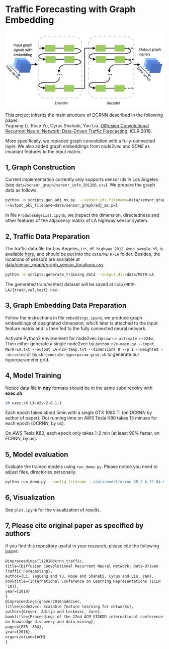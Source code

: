 # Traffic Forecasting with Graph Embedding

![Diffusion Convolutional Recurrent Neural Network](figures/model-structure.png "Model Architecture")

This project inherits the main structure of DCRNN described in the following paper: \
Yaguang Li, Rose Yu, Cyrus Shahabi, Yan Liu, [Diffusion Convolutional Recurrent Neural Network: Data-Driven Traffic Forecasting](https://arxiv.org/abs/1707.01926), ICLR 2018.

More specifically, we replaced graph convolution with a fully-connected layer. We also added graph embeddings from *node2vec* and *SDNE* as invariant features to the input matrix.

## 1, Graph Construction
Current implementation currently only supports sensor ids in Los Angeles (see `data/sensor_graph/sensor_info_201206.csv`). We prepare the graph data as follows:

```bash
python -m scripts.gen_adj_mx.py  --sensor_ids_filename=data/sensor_graph/graph_sensor_ids.txt --normalized_k=0.1\
--output_pkl_filename=data/sensor_graph/adj_mx.pkl
```
In file `ProduceEdgeList.ipynb`, we inspect the dimension, directedness and other features of the adjacency matrix of LA highway sensor system.

## 2, Traffic Data Preparation
The traffic data file for Los Angeles, i.e., `df_highway_2012_4mon_sample.h5`, is available [here](https://drive.google.com/open?id=1tjf5aXCgUoimvADyxKqb-YUlxP8O46pb), and should be
put into the `data/METR-LA` folder.
Besides, the locations of sensors are available at [data/sensor_graph/graph_sensor_locations.csv](https://github.com/liyaguang/DCRNN/blob/master/data/sensor_graph/graph_sensor_locations.csv).
```bash
python -m scripts.generate_training_data --output_dir=data/METR-LA
```
The generated train/val/test dataset will be saved at `data/METR-LA/{train,val,test}.npz`.

## 3, Graph Embedding Data Preparation
Follow the instructions in file `embeddings.ipynb`, we produce graph embeddings of designated dimension, which later is attached to the input feature matrix and is then fed to the fully connected neural network.

Activate Python2 environment for node2vec by`source activate cs224w`;
Then either generate a single node2vec by
`python n2v-main.py --input METR-LA.txt --output LA-n2v-temp.txt --dimensions 8 --p 1 --weighted --directed`
or by `sh generate-hyperparam-grid.sh` to generate our hyperparameter grid.

## 4, Model Training

Notice data file in **npy** formats should be in the same subdirecotry with **exec.sh**.

```bash
sh exec.sh LA-n2v-2-0.1-1
```
Each epoch takes about 5min with a single GTX 1080 Ti (on DCRNN by author of paper). Out running time on AWS Tesla K80 takes 15 minues for each epoch (DCRNN, by us).

On AWS Tesla K80, each epoch only takes 1-2 min (at least 90% faster, on FCRNN, by us).

## 5, Model evaluation

Evaluate the trained models using `run_demo.py`. Please notice you need to adjust files, directories personally.

```bash
python run_demo.py --config_filename './data/model/dcrnn_DR_2_h_12_64-64_lr_0.01_bs_64_1108092636/config_55.yaml' --output_filename 'dcrnn.npz'
```

## 6, Visualization

See `plot.ipynb` for the visualization of results.

## 7, Please cite original paper as specified by authors

If you find this repository useful in your research, please cite the following paper:
```
@inproceedings{li2018dcrnn_traffic,
title={Diffusion Convolutional Recurrent Neural Network: Data-Driven Traffic Forecasting},
author={Li, Yaguang and Yu, Rose and Shahabi, Cyrus and Liu, Yan},
booktitle={International Conference on Learning Representations (ICLR '18)},
year={2018}
}
@inproceedings{grover2016node2vec,
title={node2vec: Scalable feature learning for networks},
author={Grover, Aditya and Leskovec, Jure},
booktitle={Proceedings of the 22nd ACM SIGKDD international conference on Knowledge discovery and data mining},
pages={855--864},
year={2016},
organization={ACM}
}
```
